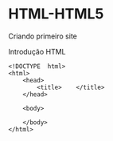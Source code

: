 # HTML-HTML5

Criando primeiro site

Introdução HTML

```
<!DOCTYPE  html>
<html>
    <head>
        <title>    </title>
    </head>
    
    <body>

    </body>
</html>
```